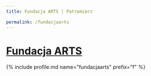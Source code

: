 ```yaml
---
title: Fundacja ARTS | Patromierz

permalink: /fundacjaarts
---
```


# [Fundacja ARTS](https://patronite.pl/fundacjaarts)

{% include profile.md name="fundacjaarts" prefix="f" %}
